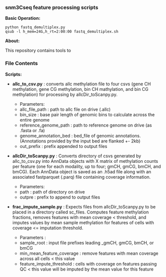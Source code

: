 ### snm3Cseq feature processing scripts

**Basic Operation:**

```
python fastq_demultiplex.py
qsub -l h_mem=24G,h_rt=2:00:00 fastq_demultiplex.sh
```

**About:**

This repository contains tools to
### File Contents

**Scripts:** 
* **allc_to_csv.py** : converts allc methylation file to four csvs (gene CH methylation, gene CG methylation, bin CH mathylation, and bin CG methylation) for processing by allcDir_toScanpy.py. 
	* Parameters:
	* allc_file_path : path to allc file on drive (.allc)
	* bin_size : base pair length of genomic bins to calculate across the entire genome
	* reference_genome_path : path to reference genome on drive (as .fasta or .fa)
	* genome_annotation_bed : bed_file of genomic annotations. (Annotations provided by the input bed are flanked +- 2kb)
	* out_prefix : prefix appended to output files
	
* **allcDir_toScanpy.py** : Converts directory of csvs generated by allc_to_csv.py into AnnData objects with X matrix of methylation counts per feature (one for each modality, up to four; gmCH, gmCG, bmCH, and bmCG). Each AnnData object is saved as an .h5ad file along with an associated fastparquet (.parq) file containing coverage information.
	* Parameters: 
	* path : path of directory on drive
	* outpre : prefix to append to output files

* **frac_impute_sample.py** : Expects files from allcDir_toScanpy.py to be placed in a directory called sc_files. Computes feature methylation fractions, removes features with mean coverage < threshold, and imputes values by mean sample methylation for features of cells with coverage <= imputation threshold.
	* Parameters : 
	* sample_root : input file prefixes leading _gmCH, gmCG, bmCH, or bmCG
	* min_mean_feature_coverage : remove features with mean coverage across all cells < this value
	* feature_impute_threshold : cells with coverage on features passing QC < this value will be imputed by the mean value for this feature


